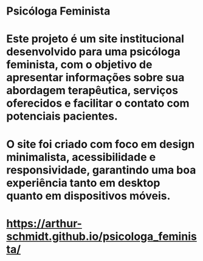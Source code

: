 # Psicóloga Feminista

# Este projeto é um site institucional desenvolvido para uma psicóloga feminista, com o objetivo de apresentar informações sobre sua abordagem terapêutica, serviços oferecidos e facilitar o contato com potenciais pacientes.

# O site foi criado com foco em design minimalista, acessibilidade e responsividade, garantindo uma boa experiência tanto em desktop quanto em dispositivos móveis.

# https://arthur-schmidt.github.io/psicologa_feminista/
